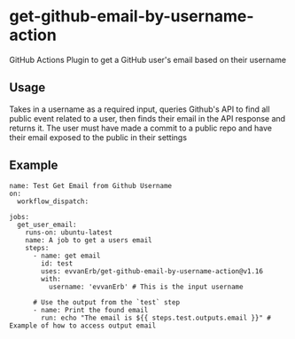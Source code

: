 # get-github-email-by-username-action
GitHub Actions Plugin to get a GitHub user's email based on their username

## Usage

Takes in a username as a required input, queries Github's API to find all public event related to a user, then finds their email in the API response and returns it. The user must have made a commit to a public repo and have their email exposed to the public in their settings

## Example
```
name: Test Get Email from Github Username
on:
  workflow_dispatch:

jobs:
  get_user_email:
    runs-on: ubuntu-latest
    name: A job to get a users email
    steps:
      - name: get email
        id: test
        uses: evvanErb/get-github-email-by-username-action@v1.16
        with:
          username: 'evvanErb' # This is the input username
          
      # Use the output from the `test` step
      - name: Print the found email
        run: echo "The email is ${{ steps.test.outputs.email }}" # Example of how to access output email
```

